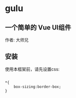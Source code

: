 # gulu 
## 一个简单的 Vue UI组件

作者: 大师兄

## 安装

使用本框架前，请先设置css:
```

*{
    box-sizing:border-box;
}
```
